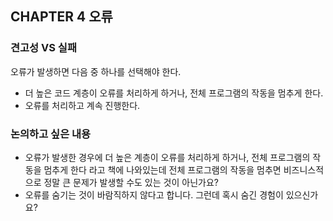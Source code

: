 ## CHAPTER 4 오류

### 견고성 VS 실패

오류가 발생하면 다음 중 하나를 선택해야 한다.

- 더 높은 코드 계층이 오류를 처리하게 하거나, 전체 프로그램의 작동을 멈추게 한다.
- 오류를 처리하고 계속 진행한다.

### 논의하고 싶은 내용

- 오류가 발생한 경우에 더 높은 계층이 오류를 처리하게 하거나, 전체 프로그램의 작동을 멈추게 한다 라고 책에 나와있는데 전체 프로그램의 작동을 멈추면 비즈니스적으로 정말 큰 문제가 발생할 수도 있는 것이 아닌가요?
- 오류를 숨기는 것이 바람직하지 않다고 합니다. 그런데 혹시 숨긴 경험이 있으신가요?